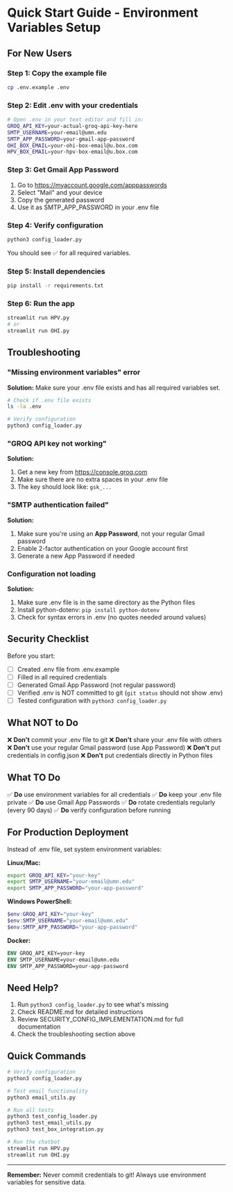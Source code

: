 # Quick Start Guide - Environment Variables Setup

## For New Users

### Step 1: Copy the example file
```bash
cp .env.example .env
```

### Step 2: Edit .env with your credentials
```bash
# Open .env in your text editor and fill in:
GROQ_API_KEY=your-actual-groq-api-key-here
SMTP_USERNAME=your-email@umn.edu
SMTP_APP_PASSWORD=your-gmail-app-password
OHI_BOX_EMAIL=your-ohi-box-email@u.box.com
HPV_BOX_EMAIL=your-hpv-box-email@u.box.com
```

### Step 3: Get Gmail App Password
1. Go to https://myaccount.google.com/apppasswords
2. Select "Mail" and your device
3. Copy the generated password
4. Use it as SMTP_APP_PASSWORD in your .env file

### Step 4: Verify configuration
```bash
python3 config_loader.py
```

You should see ✅ for all required variables.

### Step 5: Install dependencies
```bash
pip install -r requirements.txt
```

### Step 6: Run the app
```bash
streamlit run HPV.py
# or
streamlit run OHI.py
```

## Troubleshooting

### "Missing environment variables" error
**Solution:** Make sure your .env file exists and has all required variables set.

```bash
# Check if .env file exists
ls -la .env

# Verify configuration
python3 config_loader.py
```

### "GROQ API key not working"
**Solution:** 
1. Get a new key from https://console.groq.com
2. Make sure there are no extra spaces in your .env file
3. The key should look like: `gsk_...`

### "SMTP authentication failed"
**Solution:**
1. Make sure you're using an **App Password**, not your regular Gmail password
2. Enable 2-factor authentication on your Google account first
3. Generate a new App Password if needed

### Configuration not loading
**Solution:**
1. Make sure .env file is in the same directory as the Python files
2. Install python-dotenv: `pip install python-dotenv`
3. Check for syntax errors in .env (no quotes needed around values)

## Security Checklist

Before you start:
- [ ] Created .env file from .env.example
- [ ] Filled in all required credentials
- [ ] Generated Gmail App Password (not regular password)
- [ ] Verified .env is NOT committed to git (`git status` should not show .env)
- [ ] Tested configuration with `python3 config_loader.py`

## What NOT to Do

❌ **Don't** commit your .env file to git
❌ **Don't** share your .env file with others
❌ **Don't** use your regular Gmail password (use App Password)
❌ **Don't** put credentials in config.json
❌ **Don't** put credentials directly in Python files

## What TO Do

✅ **Do** use environment variables for all credentials
✅ **Do** keep your .env file private
✅ **Do** use Gmail App Passwords
✅ **Do** rotate credentials regularly (every 90 days)
✅ **Do** verify configuration before running

## For Production Deployment

Instead of .env file, set system environment variables:

**Linux/Mac:**
```bash
export GROQ_API_KEY="your-key"
export SMTP_USERNAME="your-email@umn.edu"
export SMTP_APP_PASSWORD="your-app-password"
```

**Windows PowerShell:**
```powershell
$env:GROQ_API_KEY="your-key"
$env:SMTP_USERNAME="your-email@umn.edu"
$env:SMTP_APP_PASSWORD="your-app-password"
```

**Docker:**
```dockerfile
ENV GROQ_API_KEY=your-key
ENV SMTP_USERNAME=your-email@umn.edu
ENV SMTP_APP_PASSWORD=your-app-password
```

## Need Help?

1. Run `python3 config_loader.py` to see what's missing
2. Check README.md for detailed instructions
3. Review SECURITY_CONFIG_IMPLEMENTATION.md for full documentation
4. Check the troubleshooting section above

## Quick Commands

```bash
# Verify configuration
python3 config_loader.py

# Test email functionality
python3 email_utils.py

# Run all tests
python3 test_config_loader.py
python3 test_email_utils.py
python3 test_box_integration.py

# Run the chatbot
streamlit run HPV.py
streamlit run OHI.py
```

---

**Remember:** Never commit credentials to git! Always use environment variables for sensitive data.
